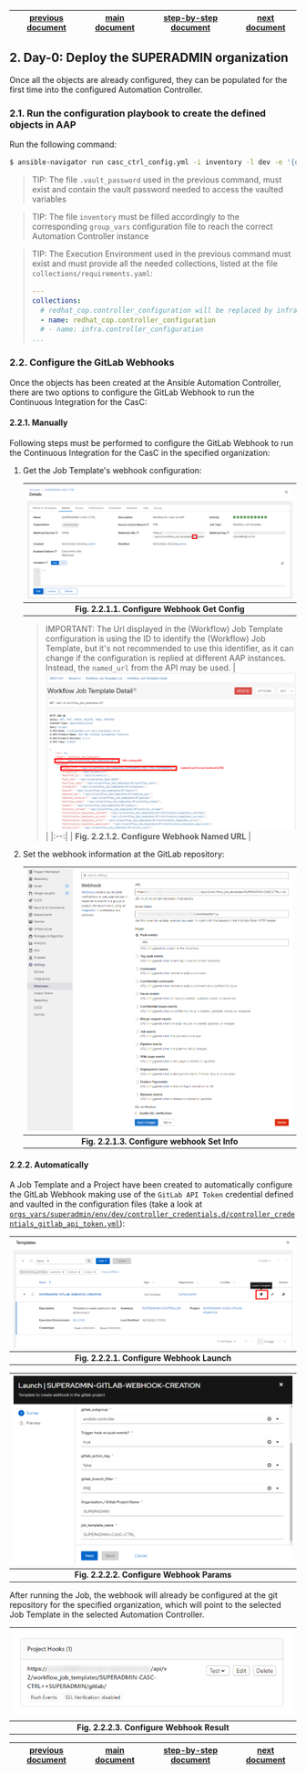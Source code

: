 | [previous document][step_1] | [main document][main_doc] | [step-by-step document][step-by-step] | [next document][step_3] |
|:--:|:--:|:--:|:--:|

## 2. Day-0: Deploy the SUPERADMIN organization

Once all the objects are already configured, they can be populated for the first time into the configured Automation Controller.

### 2.1. Run the configuration playbook to create the defined objects in AAP

Run the following command:

```bash
$ ansible-navigator run casc_ctrl_config.yml -i inventory -l dev -e '{orgs: superadmin, dir_orgs_vars: orgs_vars, env: dev}' -m stdout --eei <AH.HOST>/ee-casc:latest --vault-password-file .vault_password --pull-arguments=--tls-verify=false
```

> TIP: The file `.vault_password` used in the previous command, must exist and contain the vault password needed to access the vaulted variables

> TIP: The file `inventory` must be filled accordingly to the corresponding `group_vars` configuration file to reach the correct Automation Controller instance

> TIP: The Execution Environment used in the previous command must exist and must provide all the needed collections, listed at the file `collections/requirements.yaml`:
> ```yaml
> ---
> collections:
>   # redhat_cop.controller_configuration will be replaced by infra.controller_configuration
>   - name: redhat_cop.controller_configuration
>   # - name: infra.controller_configuration
> ...
> ```

### 2.2. Configure the GitLab Webhooks

Once the objects has been created at the Ansible Automation Controller, there are two options to configure the GitLab Webhook to run the Continuous Integration for the CasC:

#### 2.2.1. Manually

Following steps must be performed to configure the GitLab Webhook to run the Continuous Integration for the CasC in the specified organization:

1. Get the Job Template's webhook configuration:
   
   | ![Configure Webhook Get Config][configure_webhook_get_config] |
   |:--:|
   | **Fig. 2.2.1.1. Configure Webhook Get Config** |

   > IMPORTANT: The Url displayed in the (Workflow) Job Template configuration is using the ID to identify the (Workflow) Job Template, but it's not recommended to use this identifier, as it can change if the configuration is replied at different AAP instances. Instead, the `named_url` from the API may be used.
   > | ![Configure Webhook Named URL][configure_webhook_named_url] |
   > |:--:|
   > | **Fig. 2.2.1.2. Configure Webhook Named URL** |
   
2. Set the webhook information at the GitLab repository:
   
   | ![Configure Webhook Set Info][configure_webhook_set_info] |
   |:--:|
   | **Fig. 2.2.1.3. Configure webhook Set Info** |

#### 2.2.2. Automatically

A Job Template and a Project have been created to automatically configure the GitLab Webhook making use of the `GitLab API Token` credential defined and vaulted in the configuration files (take a look at [`orgs_vars/superadmin/env/dev/controller_credentials.d/controller_credentials_gitlab_api_token.yml`](orgs_vars/superadmin/env/dev/controller_credentials.d/controller_credentials_gitlab_api_token.yml)):

| ![Configure Webhook Launch][configure_webhook_launch] |
|:--:|
| **Fig. 2.2.2.1. Configure Webhook Launch** |

| ![Configure Webhook Params][configure_webhook_params] |
|:--:|
| **Fig. 2.2.2.2. Configure Webhook Params** |

After running the Job, the webhook will already be configured at the git repository for the specified organization, which will point to the selected Job Template in the selected Automation Controller.

| ![Configure Webhook Result][configure_webhook_result] |
|:--:|
| **Fig. 2.2.2.3. Configure Webhook Result** |

| [previous document][step_1] | [main document][main_doc] | [step-by-step document][step-by-step] | [next document][step_3] |
|:--:|:--:|:--:|:--:|

[configure_webhook_get_config]: images/configure_webhook_get_config.png
[configure_webhook_named_url]: images/configure_webhook_named_url.png
[configure_webhook_set_info]: images/configure_webhook_set_info.png
[configure_webhook_launch]: images/configure_webhook_launch.png
[configure_webhook_params]: images/configure_webhook_launch_params.png
[configure_webhook_result]: images/configure_webhook_result.png

[step_1]: README_step_1.md
[main_doc]: README.md
[step-by-step]: README_step_by_step.md
[step_3]: README_step_3.md

